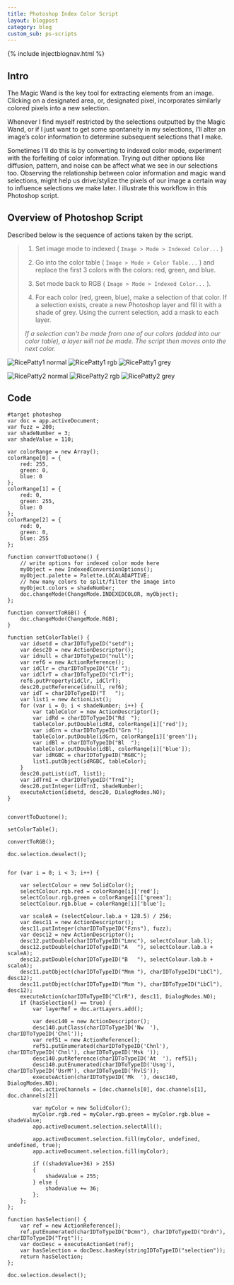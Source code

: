 ```yaml
---
title: Photoshop Index Color Script
layout: blogpost
category: blog
custom_sub: ps-scripts
---
```


{% include injectblognav.html %}

## Intro

The Magic Wand is the key tool for extracting elements from an image. Clicking on a designated area, or, designated pixel, incorporates similarly colored pixels into a new selection. <!-- With this selection being ( something that is driven? ) derived/determined from/by our image information, we can manipulate that information to affect/influence our subsequent selections. -->

<!-- WORDING Whenever I am unhappy with my magic wand selections - usually I am work sensibly, and they  - ... -->

Whenever I find myself restricted<!-- /limited --> by the selections outputted by the Magic Wand, or if I just want to get some spontaneity in my selections, I’ll alter an image’s color information to determine subsequent selections that I make.

<!-- It is in complex detail - diverse overlapping ecosystems, or the fur of a striped tiger - where interference is likey to occur (with the Magic Wand). Sifting through such tightly woven/integrated color information, while maintaining an accurate selection, is a challenge. These probelmatic features/elements, restrict the path and locations to which a selection encompasses (may inhabit) can be altered to influences subsequent selections. Changing attributes at the image level, ie/aka the pixels themselves, provides for more drastic changes to our selections. -->  

<!-- ( It helps to know/(think about) that Photoshop is a pixel oriented/based program. As Photoshop is a pixel based program, knowing that each pixel must make up some color helps facilitate our use of the magic wand. ) -->

Sometimes I'll do this is by converting to indexed color mode, experiment with the forfeiting of color information. <!-- When going from RGB to indexed color, the dialog popup lets you specify the target number of colors to convert to; for documents containing more colors than the number of colors target in conversion, these colors will be truncated, forced to be represented as a color in the schema/template. -->Trying out dither options like diffusion, pattern, and noise can be affect what we see in our selections too. Observing the relationship between color information and magic wand selections, might help us drive/stylize the pixels of our image a certain way to influence selections we make later. I illustrate this workflow in this Photoshop script. 

<!--
boundries of this selection can be fine-tuned by/through Magic Wand's options (tolerance, anti-alias, etc), or by the Color Range and Refine Selection dialogs (screens), they do so with "some" (restricted) influence over the boundries of the selection, so in this post, I'll describe a different/another technique.

As I use this Magic Wand quite often, I no longer feel baffled by its output. 

I'd like to share some thoughts on Magic Wand use and how I've learned to tame, and even, direct the selections that I make with it.

As I use this Magic Wand quite often, I no longer feel baffled by its output; some of my selections have reached the point(?) of being save-worthy.

**altering an image's color information to determine subsequent selections that are made.**

Sifting through such tightly woven/integrated color information, targeting their respective pixels, all while maintaing a proper selection is a challenge.

While these options give "some" (restricted) influence over (the) selections output(ed) by the magic wand, changing attributes at the image level, ie/aka the pixels themselves, provides for more drastic changes to our selections.  

How we restrict colors first in our images, then use the magic wand..

... And what about the script I made to automate the process.

my thoughts and ideas:

by altering the color information of an image, we gain new further access to previous unselectable territories.

and how their boundries (which offer some submission to malleability) but only do so along some a rigid, fixed contour. This contour seems to be mostly determined by the image's color.

captured creatures creaturesque?

There are of course many great ways in which this can be done. I'd like to share one of my ways of doing this, along with a script I made to automate the process.

The images i'm interested in, for which I'd like to apply this procedure, often contain natural shapes and forms. 

These things make up our world and share all its its intricacies, its physics, are difficult to (manually) replicate; cutting out, sampling these elements is not.

use parts of that image utilize in my own work is what i want to do.

Selecting elements from images is an 
Creating and maintaing proper selections with the magic wand tool

Maintaining control over selections in Photoshop 

Maintaing selections made with the Magic Wand tool

Selections made by the Magic Wand tool can seem unpredicatble unmaintainable, untameable

can seem unresponsive and chaotic to its supplied

Listed below are the sequence of actions executed by the script. They're described with some respect/accordance to the Photoshop's menu system and UI).

Described below - with some accordance to Photoshop's menu system and UI - is the sequence of actions taken by the script.
 -->


## Overview of Photoshop Script

Described below is the sequence of actions taken by the script.

> 1. Set image mode to indexed ( `Image > Mode > Indexed Color...` ) 
>
> 1. Go into the color table ( `Image > Mode > Color Table...` ) and replace the first 3 colors with the colors: red, green, and blue.
>
> 1. Set mode back to RGB ( `Image > Mode > Indexed Color...` ).
>
> 1. For each color (red, green, blue), make a selection of that color. If a selection exists, create a new Photoshop layer and fill it with a shade of grey. Using the current selection, add a mask to each layer. 
>
> _If a selection can't be made from one of our colors (added into our color table), a layer will not be made. The script then moves onto the next color._


![RicePatty1 normal](/images/ps-indexcolor-blogpost/RicePatty1_1norm.png "original image")
![RicePatty1 rgb](/images/ps-indexcolor-blogpost/RicePatty1_2rgb.png "rgb values added to color table")
![RicePatty1 grey](/images/ps-indexcolor-blogpost/RicePatty1_3grey.png "new layers with masks")

![RicePatty2 normal](/images/ps-indexcolor-blogpost/RicePatty2_1norm.png "original image")
![RicePatty2 rgb](/images/ps-indexcolor-blogpost/RicePatty2_2rgb.png "rgb values added to color table")
![RicePatty2 grey](/images/ps-indexcolor-blogpost/RicePatty2_3grey.png "new layers with masks")

<!-- The new colors are chosen from the array defined at the top of the script. As of this time, I have only created three possible colors within the array. If you'd like to increase the number of colors (colors to select), you will have to (please add) add new colors to the array. -->


<!-- NOTE TO SELF: It seems as though tolerance and changing the image information (through indexed color) can yield very similar changes in selection output. -->

<!-- FROM ONLINE: select pixels in an image based on shapes or by detecting object edges, the Magic Wand selects pixels based on tone and color. -->

## Code

~~~
#target photoshop
var doc = app.activeDocument;
var fuzz = 200;
var shadeNumber = 3;
var shadeValue = 110;

var colorRange = new Array();
colorRange[0] = {
    red: 255,
    green: 0,
    blue: 0
};
colorRange[1] = {
    red: 0,
    green: 255,
    blue: 0
};
colorRange[2] = {
    red: 0,
    green: 0,
    blue: 255
};

function convertToDuotone() {
    // write options for indexed color mode here 
    myObject = new IndexedConversionOptions();
    myObject.palette = Palette.LOCALADAPTIVE;
    // how many colors to split/filter the image into
    myObject.colors = shadeNumber;
    doc.changeMode(ChangeMode.INDEXEDCOLOR, myObject);
};

function convertToRGB() {
    doc.changeMode(ChangeMode.RGB);
}

function setColorTable() {
    var idsetd = charIDToTypeID("setd");
    var desc20 = new ActionDescriptor();
    var idnull = charIDToTypeID("null");
    var ref6 = new ActionReference();
    var idClr = charIDToTypeID("Clr ");
    var idClrT = charIDToTypeID("ClrT");
    ref6.putProperty(idClr, idClrT);
    desc20.putReference(idnull, ref6);
    var idT = charIDToTypeID("T   ");
    var list1 = new ActionList();
    for (var i = 0; i < shadeNumber; i++) {
        var tableColor = new ActionDescriptor();
        var idRd = charIDToTypeID("Rd  ");
        tableColor.putDouble(idRd, colorRange[i]['red']);
        var idGrn = charIDToTypeID("Grn ");
        tableColor.putDouble(idGrn, colorRange[i]['green']);
        var idBl = charIDToTypeID("Bl  ");
        tableColor.putDouble(idBl, colorRange[i]['blue']);
        var idRGBC = charIDToTypeID("RGBC");
        list1.putObject(idRGBC, tableColor);
    }
    desc20.putList(idT, list1);
    var idTrnI = charIDToTypeID("TrnI");
    desc20.putInteger(idTrnI, shadeNumber);
    executeAction(idsetd, desc20, DialogModes.NO);
}


convertToDuotone();

setColorTable();

convertToRGB();

doc.selection.deselect();


for (var i = 0; i < 3; i++) {

    var selectColour = new SolidColor();
    selectColour.rgb.red = colorRange[i]['red'];
    selectColour.rgb.green = colorRange[i]['green'];
    selectColour.rgb.blue = colorRange[i]['blue'];

    var scaleA = (selectColour.lab.a + 128.5) / 256;
    var desc11 = new ActionDescriptor();
    desc11.putInteger(charIDToTypeID("Fzns"), fuzz);
    var desc12 = new ActionDescriptor();
    desc12.putDouble(charIDToTypeID("Lmnc"), selectColour.lab.l);
    desc12.putDouble(charIDToTypeID("A   "), selectColour.lab.a + scaleA);
    desc12.putDouble(charIDToTypeID("B   "), selectColour.lab.b + scaleA);
    desc11.putObject(charIDToTypeID("Mnm "), charIDToTypeID("LbCl"), desc12);
    desc11.putObject(charIDToTypeID("Mxm "), charIDToTypeID("LbCl"), desc12);
    executeAction(charIDToTypeID("ClrR"), desc11, DialogModes.NO);
    if (hasSelection() == true) {
        var layerRef = doc.artLayers.add();

        var desc140 = new ActionDescriptor();
        desc140.putClass(charIDToTypeID('Nw  '), charIDToTypeID('Chnl'));
        var ref51 = new ActionReference();
        ref51.putEnumerated(charIDToTypeID('Chnl'), charIDToTypeID('Chnl'), charIDToTypeID('Msk '));
        desc140.putReference(charIDToTypeID('At  '), ref51);
        desc140.putEnumerated(charIDToTypeID('Usng'), charIDToTypeID('UsrM'), charIDToTypeID('RvlS'));
        executeAction(charIDToTypeID('Mk  '), desc140, DialogModes.NO);
        doc.activeChannels = [doc.channels[0], doc.channels[1], doc.channels[2]]

        var myColor = new SolidColor();
        myColor.rgb.red = myColor.rgb.green = myColor.rgb.blue = shadeValue;
        app.activeDocument.selection.selectAll();

        app.activeDocument.selection.fill(myColor, undefined, undefined, true);
        app.activeDocument.selection.fill(myColor);
        
        if ((shadeValue+36) > 255)
        {
            shadeValue = 255;
        } else {
            shadeValue += 36;
        };
    };
};

function hasSelection() {
    var ref = new ActionReference();
    ref.putEnumerated(charIDToTypeID("Dcmn"), charIDToTypeID("Ordn"), charIDToTypeID("Trgt"));
    var docDesc = executeActionGet(ref);
    var hasSelection = docDesc.hasKey(stringIDToTypeID("selection"));
    return hasSelection;
};

doc.selection.deselect();
~~~